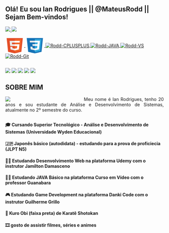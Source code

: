 ## Olá! Eu sou Ian Rodrigues || @MateusRodd || Sejam Bem-vindos!
 <div>
  <a href="https://github.com/MateusRodd">
  <img height="150em" src="https://github-readme-stats.vercel.app/api?username=IanMattRodd&show_icons=true&theme=tokyonight&include_all_commits=true&count_private=true"/>
  <img height="150em" src="https://github-readme-stats.vercel.app/api/top-langs/?username=IanMattRodd&layout=compact&langs_count=7&theme=tokyonight"/>
</div>
 
<div style="display: inline_block"><br>
  <img align="center" alt="Rodd-HTML" height="50" width="60" src="https://raw.githubusercontent.com/devicons/devicon/master/icons/html5/html5-original.svg">
  <img align="center" alt="Rodd-CSS" height="50" width="60" src="https://raw.githubusercontent.com/devicons/devicon/master/icons/css3/css3-original.svg">
  <img align="center" alt="Rodd-CPLUSPLUS" height="50" width="60" src="https://icongr.am/devicon/cplusplus-original.svg">
  <img align="center" alt="Rodd-JAVA" height="50" width="60" src="https://cdn.jsdelivr.net/gh/devicons/devicon/icons/java/java-original.svg">
  <img align="center" alt="Rodd-VS" height="50" width="60" src="https://cdn.jsdelivr.net/gh/devicons/devicon/icons/vscode/vscode-original.svg">
  <img aligh="center" valign="bottom" alt="Rodd-Git" height="50" width="60" src="https://cdn.jsdelivr.net/gh/devicons/devicon/icons/git/git-original.svg">
  <!--<img align="center" alt="Rafa-Js" height="30" width="40" src="https://raw.githubusercontent.com/devicons/devicon/master/icons/javascript/javascript-plain.svg">-->
   
  ##

<div> 
 
   <a href="https://www.linkedin.com/in/mateusrodd/" target="_blank"><img src="https://img.shields.io/badge/-LinkedIn-%230077B5?style=for-the-badge&logo=linkedin&logoColor=white" target="_blank"></a> 
  <a href="https://github.com/MateusRodd" target="_blank"><img src="https://img.shields.io/badge/GitHub-100000?style=for-the-badge&logo=github&logoColor=white" target="_blank"></a>
  <a href="https://twitter.com/Mateus_Rodd" target="_blank"><img src="https://img.shields.io/badge/Twitter-1DA1F2?style=for-the-badge&logo=twitter&logoColor=white" target="_blank"></a>
  <a href="https://www.instagram.com/mateus_rodd/" target="_blank"><img src="https://img.shields.io/badge/-Instagram-%23E4405F?style=for-the-badge&logo=instagram&logoColor=white" target="_blank"></a>
  <a href = "mailto:mateusroddi@gmail.com"><img src="https://img.shields.io/badge/-Gmail-%23333?style=for-the-badge&logo=gmail&logoColor=white" target="_blank"></a>
 
</div>
 
 ##
 
 ## SOBRE MIM
 <img align="left" width="250" src="https://avatars.githubusercontent.com/u/86446951?v=4">
 
<p align="justify">Meu nome é Ian Rodrigues, tenho 20 anos e sou estudante de Análise e Desenvolvimento de Sistemas, atualmente no 2º semestre do curso.</p>
<!--<p align="justify">Sou comunicativo e sempre procuro deixar os ambientes de trabalho mais confortáveis para todos. A experiência com o público e a empatia acumulada por anos lidando com pessoas, me agregaram qualidades as quais facilitam a comunicação e entendimento tanto com clientes quanto com colaboradores diretos ou indiretos nos meus ambientes de trabalho.</p>-->

  ##
 
 #### 🎓 Cursando Superior Tecnológico - Análise e Desenvolvimento de Sistemas (Universidade Wyden Educacional) 
 #### 🇯🇵 Japonês básico (autodidata) - estudando para a prova de proficiecia (JLPT N5)
 #### 👨‍🎓 Estudando Desenvolvimento Web na plataforma Udemy com o instrutor Jamilton Damasceno
 #### 👨‍🎓 Estudando JAVA Básico na plataforma Curso em Vídeo com o professor Guanabara
 #### 🎮 Estudando Game Development na plataforma Danki Code com o instrutor Guilherme Grillo
 #### 🥋 Kuro Obi (faixa preta) de Karatê Shotokan
 #### 🎞️ gosto de assistir filmes, séries e animes

